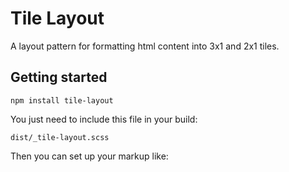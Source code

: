 # Tile Layout

A layout pattern for formatting html content into 3x1 and 2x1 tiles.

## Getting started

    npm install tile-layout

You just need to include this file in your build:

    dist/_tile-layout.scss

Then you can set up your markup like:

<section class="tile-layout">
    <div class="tile-layout--col-1-2"></div>
    <div class="tile-layout--col-1-2"></div>
</section>

<section class="tile-layout">
    <div class="tile-layout--col-1-3"></div>
    <div class="tile-layout--col-1-3"></div>
    <div class="tile-layout--col-1-3"></div>
</section>
